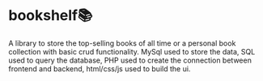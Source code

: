 # bookshelf📚
A library to store the top-selling books of all time or a personal book collection with basic crud functionality.
MySql used to store the data, SQL used to query the database, PHP used to create the connection between frontend and backend, html/css/js used to build the ui.
